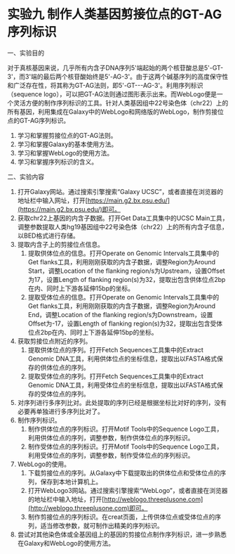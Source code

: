 # 实验九 制作人类基因剪接位点的GT-AG序列标识

一、实验目的

对于真核基因来说，几乎所有内含子DNA序列5'端起始的两个核苷酸总是5'-GT-3'，而3'端的最后两个核苷酸始终是5'-AG-3'。由于这两个碱基序列的高度保守性和广泛存在性，将其称为GT-AG法则，即5'-GT---AG-3'。利用序列标识（sequence logo），可以把GT-AG法则通过图形表示出来。而WebLogo便是一个灵活方便的制作序列标识的工具。针对人类基因组中22号染色体（chr22）上的所有基因，利用集成在Galaxy中的WebLogo和网络版的WebLogo，制作剪接位点的GT-AG序列标识。

1. 学习和掌握剪接位点的GT-AG法则。
2. 学习和掌握Galaxy的基本使用方法。
3. 学习和掌握WebLogo的使用方法。
4. 学习和掌握序列标识的含义。

二、实验内容

1. 打开Galaxy网站。通过搜索引擎搜索“Galaxy UCSC”，或者直接在浏览器的地址栏中输入网址，打开[https://main.g2.bx.psu.edu/](https://main.g2.bx.psu.edu/)即可。
2. 获取chr22上基因的内含子数据。打开Get Data工具集中的UCSC Main工具，调整参数提取人类hg19基因组中22号染色体（chr22）上的所有内含子信息，以BED格式进行存储。
3. 提取内含子上的剪接位点信息。
	1. 提取供体位点的信息。打开Operate on Genomic Intervals工具集中的Get flanks工具，利用刚刚获取的内含子数据，调整Region为Around Start，调整Location of the flanking region/s为Upstream，设置Offset为17，设置Length of flanking region(s)为32，提取出包含供体位点2bp在内、同时上下游各延伸15bp的坐标。
	2. 提取受体位点的信息。打开Operate on Genomic Intervals工具集中的Get flanks工具，利用刚刚获取的内含子数据，调整Region为Around End，调整Location of the flanking region/s为Downstream，设置Offset为-17，设置Length of flanking region(s)为32，提取出包含受体位点2bp在内、同时上下游各延伸15bp的坐标。
4. 获取剪接位点附近的序列。
	1. 提取供体位点的序列。打开Fetch Sequences工具集中的Extract Genomic DNA工具，利用供体位点的坐标信息，提取出以FASTA格式保存的供体位点的序列。
	2. 提取受体位点的序列。打开Fetch Sequences工具集中的Extract Genomic DNA工具，利用受体位点的坐标信息，提取出以FASTA格式保存的受体位点的序列。
5. 对序列进行多序列比对。此处提取的序列已经是根据坐标比对好的序列，没有必要再单独进行多序列比对了。
6. 制作序列标识。
	1. 制作供体位点的序列标识。打开Motif Tools中的Sequence Logo工具，利用供体位点的序列，调整参数，制作供体位点的序列标识。
	2. 制作受体位点的序列标识。打开Motif Tools中的Sequence Logo工具，利用受体位点的序列，调整参数，制作受体位点的序列标识。
7. WebLogo的使用。
	1. 下载剪接位点的序列。从Galaxy中下载提取出的供体位点和受体位点的序列，保存到本地计算机上。
	2. 打开WebLogo3网站。通过搜索引擎搜索“WebLogo”，或者直接在浏览器的地址栏中输入地址，打开[http://weblogo.threeplusone.com](http://weblogo.threeplusone.com)即可。
	3. 制作剪接位点的序列标识。在creat页面，上传供体位点或受体位点的序列，适当修改参数，就可制作出精美的序列标识。
8. 尝试对其他染色体或全基因组上的基因的剪接位点制作序列标识，进一步熟悉在Galaxy和WebLogo的使用方法。

